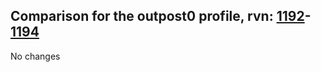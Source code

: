 ## Comparison for the outpost0 profile, rvn: [1192](https://github.com/PRO100KatYT/FortniteProfileRevisions/tree/main/profiles/outpost0/1192%20outpost0.json)-[1194](https://github.com/PRO100KatYT/FortniteProfileRevisions/tree/main/profiles/outpost0/1194%20outpost0.json)

No changes
